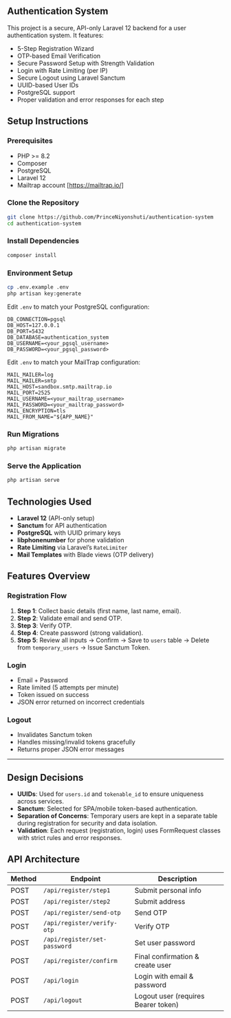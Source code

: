## Authentication System 

This project is a secure, API-only Laravel 12 backend for a user authentication system. It features:

- 5-Step Registration Wizard  
- OTP-based Email Verification  
- Secure Password Setup with Strength Validation  
- Login with Rate Limiting (per IP)  
- Secure Logout using Laravel Sanctum  
- UUID-based User IDs  
- PostgreSQL support  
- Proper validation and error responses for each step  

## Setup Instructions

### Prerequisites

- PHP >= 8.2
- Composer
- PostgreSQL
- Laravel 12
- Mailtrap account [https://mailtrap.io/]

### Clone the Repository

```bash
git clone https://github.com/PrinceNiyonshuti/authentication-system
cd authentication-system
```

### Install Dependencies

```bash
composer install
```

### Environment Setup

```bash
cp .env.example .env
php artisan key:generate
```

Edit `.env` to match your PostgreSQL configuration:

```env
DB_CONNECTION=pgsql
DB_HOST=127.0.0.1
DB_PORT=5432
DB_DATABASE=authentication_system
DB_USERNAME=<your_pgsql_username>
DB_PASSWORD=<your_pgsql_password>
```

Edit `.env` to match your MailTrap configuration:

```env
MAIL_MAILER=log
MAIL_MAILER=smtp
MAIL_HOST=sandbox.smtp.mailtrap.io
MAIL_PORT=2525
MAIL_USERNAME=<your_mailtrap_username>
MAIL_PASSWORD=<your_mailtrap_password>
MAIL_ENCRYPTION=tls
MAIL_FROM_NAME="${APP_NAME}"
```

### Run Migrations

```bash
php artisan migrate
```

### Serve the Application

```bash
php artisan serve
```

## Technologies Used

- **Laravel 12** (API-only setup)  
- **Sanctum** for API authentication  
- **PostgreSQL** with UUID primary keys  
- **libphonenumber** for phone validation  
- **Rate Limiting** via Laravel’s `RateLimiter`  
- **Mail Templates** with Blade views (OTP delivery) 

## Features Overview

### Registration Flow

1. **Step 1**: Collect basic details (first name, last name, email).
2. **Step 2**: Validate email and send OTP.
3. **Step 3**: Verify OTP.
4. **Step 4**: Create password (strong validation).
5. **Step 5**: Review all inputs → Confirm → Save to `users` table → Delete from `temporary_users` → Issue Sanctum Token.

### Login

- Email + Password
- Rate limited (5 attempts per minute)
- Token issued on success
- JSON error returned on incorrect credentials

### Logout

- Invalidates Sanctum token
- Handles missing/invalid tokens gracefully
- Returns proper JSON error messages

---

## Design Decisions

- **UUIDs**: Used for `users.id` and `tokenable_id` to ensure uniqueness across services.
- **Sanctum**: Selected for SPA/mobile token-based authentication.
- **Separation of Concerns**: Temporary users are kept in a separate table during registration for security and data isolation.
- **Validation**: Each request (registration, login) uses FormRequest classes with strict rules and error responses.


## API Architecture
| Method | Endpoint                     | Description                         |
| ------ | ---------------------------- | ----------------------------------- |
| POST   | `/api/register/step1`        | Submit personal info                |
| POST   | `/api/register/step2`        | Submit address                      |
| POST   | `/api/register/send-otp`     | Send OTP                            |
| POST   | `/api/register/verify-otp`   | Verify OTP                          |
| POST   | `/api/register/set-password` | Set user password                   |
| POST   | `/api/register/confirm`      | Final confirmation & create user    |
| POST   | `/api/login`                 | Login with email & password         |
| POST   | `/api/logout`                | Logout user (requires Bearer token) |


